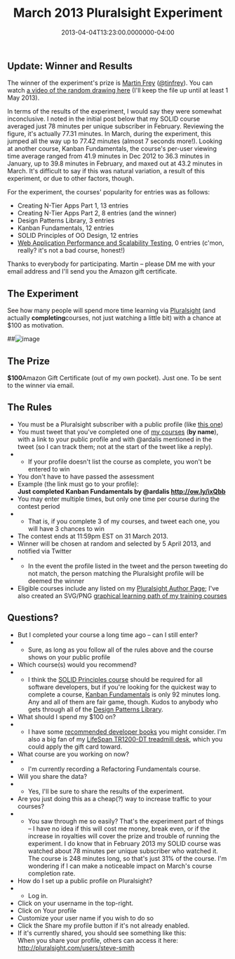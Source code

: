 ﻿---
title: March 2013 Pluralsight Experiment
date: "2013-04-04T13:23:00.0000000-04:00"
description: The winner of the experiment's prize is Martin Frey (@tinfrey). You
featuredImage: /img/winner.jpg
---

## Update: Winner and Results

The winner of the experiment's prize is [Martin Frey](http://pluralsight.com/training/users/tinfrey) ([@tinfrey](http://twitter.com/tinfrey)). You can watch [a video of the random drawing here](https://dl.dropbox.com/u/14515711/march2013_twitterexperiment.mp4) (I'll keep the file up until at least 1 May 2013).

In terms of the results of the experiment, I would say they were somewhat inconclusive. I noted in the initial post below that my SOLID course averaged just 78 minutes per unique subscriber in February. Reviewing the figure, it's actually 77.31 minutes. In March, during the experiment, this jumped all the way up to 77.42 minutes (almost 7 seconds more!). Looking at another course, Kanban Fundamentals, the course's per-user viewing time average ranged from 41.9 minutes in Dec 2012 to 36.3 minutes in January, up to 39.8 minutes in February, and maxed out at 43.2 minutes in March. It's difficult to say if this was natural variation, a result of this experiment, or due to other factors, though.

For the experiment, the courses' popularity for entries was as follows:

* Creating N-Tier Apps Part 1, 13 entries
* Creating N-Tier Apps Part 2, 8 entries (and the winner)
* Design Patterns Library, 3 entries
* Kanban Fundamentals, 12 entries
* SOLID Principles of OO Design, 12 entries
* [Web Application Performance and Scalability Testing](http://pluralsight.com/training/Courses/TableOfContents/web-perf), 0 entries (c'mon, really? it's not a bad course, honest!)

Thanks to everybody for participating. Martin – please DM me with your email address and I'll send you the Amazon gift certificate.

## The Experiment

See how many people will spend more time learning via [Pluralsight](http://pluralsight.com/) (and actually **completing**courses, not just watching a little bit) with a chance at $100 as motivation.

##![image](/img/image_3_amazon.png "image")

## The Prize

**$100**Amazon Gift Certificate (out of my own pocket). Just one. To be sent to the winner via email.

## The Rules

* You must be a Pluralsight subscriber with a public profile (like [this one](http://pluralsight.com/training/users/steve-smith))
* You must tweet that you've completed one of [my courses](http://ardalis.com/training-classes) (**by name**), with a link to your public profile and with @ardalis mentioned in the tweet (so I can track them; not at the start of the tweet like a reply).
* * If your profile doesn't list the course as complete, you won't be entered to win
 * You don't have to have passed the assessment
 * Example (the link must go to your profile):\
 **Just completed Kanban Fundamentals by @ardalis <http://ow.ly/ixQbb>**
* You may enter multiple times, but only one time per course during the contest period
* * That is, if you complete 3 of my courses, and tweet each one, you will have 3 chances to win
* The contest ends at 11:59pm EST on 31 March 2013.
* Winner will be chosen at random and selected by 5 April 2013, and notified via Twitter
* * In the event the profile listed in the tweet and the person tweeting do not match, the person matching the Pluralsight profile will be deemed the winner
* Eligible courses include any listed on my [Pluralsight Author Page](http://pluralsight.com/training/Authors/Details/steve-smith); I've also created an SVG/PNG [graphical learning path of my training courses](http://ardalis.com/training-classes)

## Questions?

* But I completed your course a long time ago – can I still enter?
* * Sure, as long as you follow all of the rules above and the course shows on your public profile
* Which course(s) would you recommend?
* * I think the [SOLID Principles course](http://pluralsight.com/training/Courses/TableOfContents/principles-oo-design) should be required for all software developers, but if you're looking for the quickest way to complete a course, [Kanban Fundamentals](http://pluralsight.com/training/Courses/TableOfContents/kanban-fundamentals) is only 92 minutes long. Any and all of them are fair game, though. Kudos to anybody who gets through all of the [Design Patterns Library](http://pluralsight.com/training/Courses/TableOfContents/patterns-library).
* What should I spend my $100 on?
* * I have some [recommended developer books](http://ardalis.com/favorite-developer-books) you might consider. I'm also a big fan of my [LifeSpan TR1200-DT treadmill desk](http://amzn.to/14AmpDr), which you could apply the gift card toward.
* What course are you working on now?
* * I'm currently recording a Refactoring Fundamentals course.
* Will you share the data?
* * Yes, I'll be sure to share the results of the experiment.
* Are you just doing this as a cheap(?) way to increase traffic to your courses?
* * You saw through me so easily? That's the experiment part of things – I have no idea if this will cost me money, break even, or if the increase in royalties will cover the prize and trouble of running the experiment. I do know that in February 2013 my SOLID course was watched about 78 minutes per unique subscriber who watched it. The course is 248 minutes long, so that's just 31% of the course. I'm wondering if I can make a noticeable impact on March's course completion rate.
* How do I set up a public profile on Pluralsight?
* * Log in.
 * Click on your username in the top-right.
 * Click on Your profile
 * Customize your user name if you wish to do so
 * Click the Share my profile button if it's not already enabled.
 * If it's currently shared, you should see something like this:\
 When you share your profile, others can access it here: <http://pluralsight.com/users/steve-smith>

